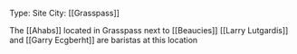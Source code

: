 Type: Site
City: [[Grasspass]]

The  [[Ahabs]] located in Grasspass next to [[Beaucies]]
[[Larry Lutgardis]] and [[Garry Ecgberht]] are baristas at this location 
 